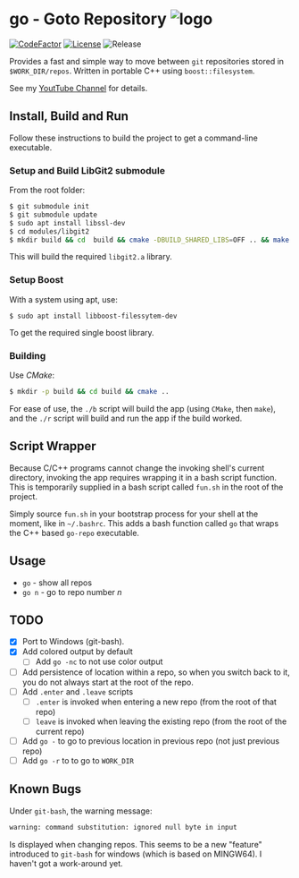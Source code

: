# go - Goto Repository ![logo](res/gorepo_logo.jpg)
[![CodeFactor](https://www.codefactor.io/repository/github/cschladetsch/go-cpp/badge)](https://www.codefactor.io/repository/github/cschladetsch/go-cpp)
[![License](https://img.shields.io/github/license/cschladetsch/gorepo.svg?label=License&maxAge=86400)](./LICENSE.txt)
![Release](https://img.shields.io/github/release/cschladetsch/gorepo.svg?label=Release&maxAge=60)

Provides a fast and simple way to move between `git` repositories stored in `$WORK_DIR/repos`. Written in portable C++ using `boost::filesystem`.

See my [YoutTube Channel](https://www.youtube.com/sp4m) for details.

## Install, Build and Run
Follow these instructions to build the project to get a command-line executable.

### Setup and Build LibGit2 submodule
From the root folder:
```bash
$ git submodule init
$ git submodule update
$ sudo apt install libssl-dev
$ cd modules/libgit2
$ mkdir build && cd  build && cmake -DBUILD_SHARED_LIBS=OFF .. && make
```
This will build the required `libgit2.a` library.

### Setup Boost
With a system using apt, use:
```
$ sudo apt install libboost-filessytem-dev
```
To get the required single boost library.

### Building
Use *CMake*:

```bash
$ mkdir -p build && cd build && cmake ..
```

For ease of use, the `./b` script will build the app (using `CMake`, then `make`), and the `./r` script will build and run the app if the build worked.

## Script Wrapper

Because C/C++ programs cannot change the invoking shell's current directory, invoking the app requires wrapping it in a bash script function. This is temporarily supplied in a bash script called `fun.sh` in the root of the project.

Simply source `fun.sh` in your bootstrap process for your shell at the moment, like in `~/.bashrc`. This adds a bash function called `go` that wraps the C++ based `go-repo` executable.

## Usage
* `go` - show all repos
* `go n` - go to repo number *n*

## TODO
- [x] Port to Windows (git-bash).
- [x] Add colored output by default
  - [ ] Add `go -nc` to not use color output
- [ ] Add persistence of location within a repo, so when you switch back to it, you do not always start at the root of the repo.
- [ ] Add `.enter` and `.leave` scripts
  - [ ] `.enter` is invoked when entering a new repo (from the root of that repo)
  - [ ] `leave` is invoked when leaving the existing repo (from the root of the current repo)
- [ ] Add `go -` to go to previous location in previous repo (not just previous repo)
- [ ] Add `go -r` to to go to `WORK_DIR`

## Known Bugs

Under `git-bash`, the warning message:

```bash
warning: command substitution: ignored null byte in input
```

Is displayed when changing repos. This seems to be a new "feature" introduced to `git-bash` for windows (which is based on MINGW64). I haven't got a work-around yet.

